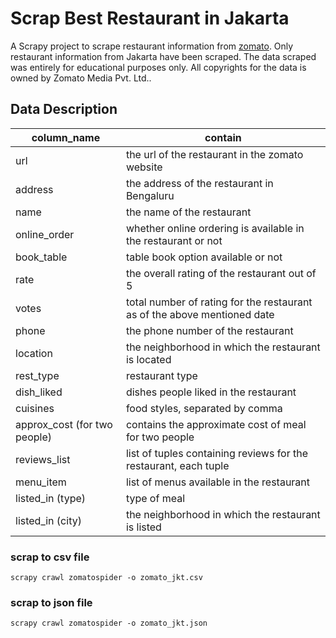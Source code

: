 # Scrap Best Restaurant in Jakarta

A Scrapy project to scrape restaurant information from [zomato](https://www.zomato.com/jakarta/best-restaurants). Only restaurant information from Jakarta have been scraped. The data scraped was entirely for educational purposes only. All copyrights for the data is owned by Zomato Media Pvt. Ltd..

## Data Description

**column_name** | **contain** 
-------------|------------------
url          | the url of the restaurant in the zomato website
address      | the address of the restaurant in Bengaluru
name         | the name of the restaurant
online_order | whether online ordering is available in the restaurant or not
book_table   | table book option available or not
rate         | the overall rating of the restaurant out of 5
votes        | total number of rating for the restaurant as of the above mentioned date
phone        | the phone number of the restaurant
location     | the neighborhood in which the restaurant is located
rest_type    | restaurant type
dish_liked   | dishes people liked in the restaurant
cuisines     | food styles, separated by comma
approx_cost (for two people) | contains the approximate cost of meal for two people
reviews_list | list of tuples containing reviews for the restaurant, each tuple
menu_item    | list of menus available in the restaurant
listed_in (type)    | type of meal
listed_in (city)   | the neighborhood in which the restaurant is listed

### scrap to csv file
```
scrapy crawl zomatospider -o zomato_jkt.csv
```

### scrap to json file
```
scrapy crawl zomatospider -o zomato_jkt.json
```
